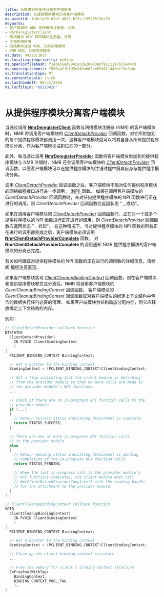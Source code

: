 ```yaml
---
title: 从提供程序模块分离客户端模块
description: 从提供程序模块分离客户端模块
ms.assetid: 148c1a90-0fef-4b22-bf7e-f35285f1bc55
keywords:
- 客户端模块 WDK 网络模块注册器，分离
- NmrDeregisterClient
- 网络模块 WDK 网络模块注册器，分离
- 注销网络模块
- 网络模块注册 WDK，分离网络模块
- NMR WDK，分离网络模块
ms.date: 04/20/2017
ms.localizationpriority: medium
ms.openlocfilehash: f1eba56ad8842a5da20043e8fa1212a7655a44c9
ms.sourcegitcommit: f500ea2fbfd3e849eb82ee67d011443bff3e2b4c
ms.translationtype: MT
ms.contentlocale: zh-CN
ms.lasthandoff: 08/31/2020
ms.locfileid: "89218428"
---
```

# <a name="detaching-a-client-module-from-a-provider-module"></a>从提供程序模块分离客户端模块


当通过调用 [**NmrDeregisterClient**](/windows-hardware/drivers/ddi/netioddk/nf-netioddk-nmrderegisterclient) 函数与网络模块注册器 (NMR) 的客户端模块时，NMR 将调用客户端模块的 [*ClientDetachProvider*](/windows-hardware/drivers/ddi/netioddk/nc-netioddk-npi_client_detach_provider_fn) 回调函数，对它所附加到的每个提供程序模块都调用一次，这样客户端模块就可以将其自身从所有提供程序模块分离，作为客户端模块注销过程的一部分。

此外，每当通过调用 [**NmrDeregisterProvider**](/windows-hardware/drivers/ddi/netioddk/nf-netioddk-nmrderegisterprovider) 函数将客户端模块附加到的提供程序模块与 NMR 注销时，NMR 还会调用客户端模块的 [*ClientDetachProvider*](/windows-hardware/drivers/ddi/netioddk/nc-netioddk-npi_client_detach_provider_fn) 回调函数，以便客户端模块可以在提供程序模块的注销过程中将其自身与提供程序模块分离。

调用 [*ClientDetachProvider*](/windows-hardware/drivers/ddi/netioddk/nc-netioddk-npi_client_detach_provider_fn) 回调函数之后，客户端模块不能对任何提供程序模块的网络编程接口进行进一步调用， [ (NPI) ](network-programming-interface.md) 函数。 如果在调用客户端模块的 *ClientDetachProvider* 回调函数时，未对任何提供程序模块的 NPI 函数进行正在进行的调用，则 *ClientDetachProvider* 回调函数应返回状态 " \_ 成功"。

如果在调用客户端模块的 [*ClientDetachProvider*](/windows-hardware/drivers/ddi/netioddk/nc-netioddk-npi_client_detach_provider_fn) 回调函数时，正在对一个或多个提供程序模块的 NPI 函数进行正在进行的调用，则 *ClientDetachProvider* 回调函数应返回状态 " \_ 挂起"。 在这种情况下，当对提供程序模块的 NPI 函数的所有正在进行的调用都完成之后，客户端模块必须调用 [**NmrClientDetachProviderComplete**](/windows-hardware/drivers/ddi/netioddk/nf-netioddk-nmrclientdetachprovidercomplete) 函数。 对 **NmrClientDetachProviderComplete** 的调用通知 NMR 提供程序模块的客户端模块的分离已完成。

有关如何跟踪对提供程序模块的 NPI 函数的正在进行的调用数的详细信息，请参阅 [编程注意事项](programming-considerations.md)。

如果客户端模块实现 [*ClientCleanupBindingContext*](/windows-hardware/drivers/ddi/netioddk/nc-netioddk-npi_client_cleanup_binding_context_fn) 回调函数，则在客户端模块和提供程序模块都完成分离后，NMR 将调用客户端模块的 *ClientCleanupBindingContext* 回调函数。 客户端模块的 *ClientCleanupBindingContext* 回调函数应对客户端模块的绑定上下文结构中包含的数据执行任何必要的清理。 如果客户端模块为结构动态分配内存，则它应释放绑定上下文结构的内存。

例如：

```C++
// ClientDetachProvider callback function
NTSTATUS
  ClientDetachProvider(
    IN PVOID ClientBindingContext
    )
{
  PCLIENT_BINDING_CONTEXT BindingContext;

  // Get a pointer to the binding context
  BindingContext = (PCLIENT_BINDING_CONTEXT)ClientBindingContext;

  // Set a flag indicating that the client module is detaching
  // from the provider module so that no more calls are made to
  // the provider module's NPI functions.
  ...

  // Check if there are no in-progress NPI function calls to the
  // provider module
  if (...)
  {
    // Return success status indicating detachment is complete
    return STATUS_SUCCESS;
  }

  // There are one or more in-progress NPI function calls
  // to the provider module
  else
  {
    // Return pending status indicating detachment is pending
    // completion of the in-progress NPI function calls
    return STATUS_PENDING;

    // When the last in-progress call to the provider module's
    // NPI functions completes, the client module must call
    // NmrClientDetachProviderComplete() with the binding handle
    // for the attachment to the provider module.
  }
}

// ClientCleanupBindingContext callback function
VOID
  ClientCleanupBindingContext(
    IN PVOID ClientBindingContext
    )
{
  PCLIENT_BINDING_CONTEXT BindingContext;

  // Get a pointer to the binding context
  BindingContext = (PCLIENT_BINDING_CONTEXT)ClientBindingContext;

  // Clean up the client binding context structure
  ...

  // Free the memory for client's binding context structure
  ExFreePoolWithTag(
    BindingContext,
    BINDING_CONTEXT_POOL_TAG
    );
}
```

 

